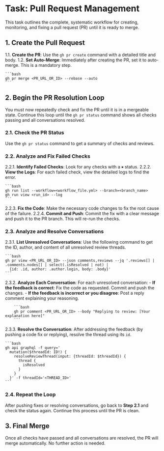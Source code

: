 # Task: Pull Request Management

This task outlines the complete, systematic workflow for creating, monitoring, and fixing a pull request (PR) until it is ready to merge.

## 1. Create the Pull Request

1.1. **Create the PR**: Use the `gh pr create` command with a detailed title and body.
1.2. **Set Auto-Merge**: Immediately after creating the PR, set it to auto-merge. This is a mandatory step.

    ```bash
    gh pr merge <PR_URL_OR_ID> --rebase --auto
    ```

## 2. Begin the PR Resolution Loop

You must now repeatedly check and fix the PR until it is in a mergeable state. Continue this loop until the `gh pr status` command shows all checks passing and all conversations resolved.

### 2.1. Check the PR Status

Use the `gh pr status` command to get a summary of checks and reviews.

### 2.2. Analyze and Fix Failed Checks

2.2.1. **Identify Failed Checks**: Look for any checks with a `✖` status.
2.2.2. **View the Logs**: For each failed check, view the detailed logs to find the error.

    ```bash
    gh run list --workflow=<workflow_file.yml> --branch=<branch_name>
    gh run view <run_id> --log
    ```

2.2.3. **Fix the Code**: Make the necessary code changes to fix the root cause of the failure.
2.2.4. **Commit and Push**: Commit the fix with a clear message and push it to the PR branch. This will re-run the checks.

### 2.3. Analyze and Resolve Conversations

2.3.1. **List Unresolved Conversations**: Use the following command to get the ID, author, and content of all unresolved review threads.

    ```bash
    gh pr view <PR_URL_OR_ID> --json comments,reviews --jq '.reviews[] | .comments.nodes[] | select(.isResolved | not) |
      {id: .id, author: .author.login, body: .body}'
    ```

2.3.2. **Analyze Each Conversation**: For each unresolved conversation:
    - **If the feedback is correct**: Fix the code as requested. Commit and push the changes.
    - **If the feedback is incorrect or you disagree**: Post a reply comment explaining your reasoning.

        ```bash
        gh pr comment <PR_URL_OR_ID> --body "Replying to review: [Your explanation here]"
        ```

2.3.3. **Resolve the Conversation**: After addressing the feedback (by pushing a code fix or replying), resolve the thread using its `id`.

    ```bash
    gh api graphql -f query='
      mutation($threadId: ID!) {
        resolveReviewThread(input: {threadId: $threadId}) {
          thread {
            isResolved
          }
        }
      }' -f threadId='<THREAD_ID>'
    ```

### 2.4. Repeat the Loop

After pushing fixes or resolving conversations, go back to **Step 2.1** and check the status again. Continue this process until the PR is clean.

## 3. Final Merge

Once all checks have passed and all conversations are resolved, the PR will merge automatically. No further action is needed.